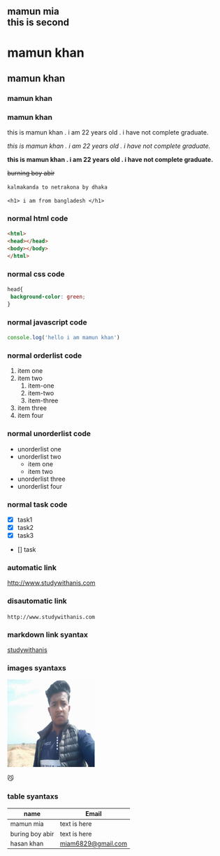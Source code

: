 <!------->
mamun mia   
this is second 
--
# mamun khan
## mamun khan
### mamun khan
### mamun khan

<p> this is mamun khan . i am 22 years old . i have not complete graduate.</p>

_this is mamun khan . i am 22 years old . i have not complete graduate._

__this is mamun khan . i am 22 years old . i have not complete graduate.__

~~burning boy abir~~

`kalmakanda to netrakona by dhaka`

`<h1> i am from bangladesh </h1>`

### normal html code

 ```html
 <html>
 <head></head>
 <body></body>
 </html>
 ```

### normal css code
   ```css
   head{
    background-color: green;
   }
 ```
### normal javascript code

  ```javascript
  console.log('hello i am mamun khan')
 ```
### normal orderlist code

 1. item one
 1. item two
    1. item-one
    1. item-two
    1. item-three
 1. item three
 1. item four

### normal unorderlist code

- unorderlist one 
- unorderlist two 
  - item one 
  - item two
- unorderlist three 
- unorderlist four

### normal task code

- [x] task1
- [x] task2
- [x] task3
- [] task


### automatic link
http://www.studywithanis.com

### disautomatic link
`http://www.studywithanis.com`

### markdown link syantax

[studywithanis](http://www.studywithanis.com)

### images syantaxs

<img src='images/me.jpg' width='200' height='200' title='profile img'>

😼

### table syantaxs

|name | Email|
| --- | --- |
| mamun mia | text is here  |
| buring boy abir | text is here  |
| hasan khan | miam6829@gmail.com  |












